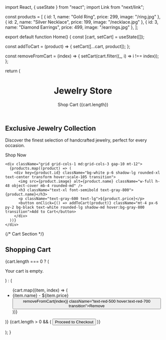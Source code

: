import React, { useState } from "react"; import Link from "next/link";

const products = [ { id: 1, name: "Gold Ring", price: 299, image: "/ring.jpg" }, { id: 2, name: "Silver Necklace", price: 199, image: "/necklace.jpg" }, { id: 3, name: "Diamond Earrings", price: 499, image: "/earrings.jpg" }, ];

export default function Home() { const [cart, setCart] = useState([]);

const addToCart = (product) => { setCart([...cart, product]); };

const removeFromCart = (index) => { setCart(cart.filter((_, i) => i !== index)); };

return ( <div className="min-h-screen bg-gradient-to-br from-gray-100 to-gray-300 flex flex-col items-center"> <header className="w-full bg-white shadow-md py-4 px-6 flex justify-between items-center sticky top-0 z-10"> <h1 className="text-2xl font-bold text-gray-800">Jewelry Store</h1> <nav className="space-x-6"> <Link href="/shop" className="text-gray-700 hover:text-black transition">Shop</Link> <Link href="/cart" className="text-gray-700 hover:text-black transition">Cart ({cart.length})</Link> </nav> </header>

<main className="flex flex-col items-center py-16 text-center">
    <h2 className="text-4xl font-bold text-gray-800 mb-4">Exclusive Jewelry Collection</h2>
    <p className="text-gray-600 max-w-md">Discover the finest selection of handcrafted jewelry, perfect for every occasion.</p>
    <Link href="/shop" className="mt-6 px-8 py-3 bg-black text-white rounded-lg text-lg shadow-md hover:bg-gray-800 transition">Shop Now</Link>
    
    <div className="grid grid-cols-1 md:grid-cols-3 gap-10 mt-12">
      {products.map((product) => (
        <div key={product.id} className="bg-white p-6 shadow-lg rounded-xl text-center transform hover:scale-105 transition">
          <img src={product.image} alt={product.name} className="w-full h-48 object-cover mb-4 rounded-md" />
          <h3 className="text-xl font-semibold text-gray-800">{product.name}</h3>
          <p className="text-gray-600 text-lg">${product.price}</p>
          <button onClick={() => addToCart(product)} className="mt-4 px-6 py-2 bg-black text-white rounded-lg shadow-md hover:bg-gray-800 transition">Add to Cart</button>
        </div>
      ))}
    </div>
  </main>
  
  {/* Cart Section */}
  <section className="w-full max-w-2xl bg-white p-8 mt-12 shadow-lg rounded-lg">
    <h2 className="text-2xl font-bold text-gray-800 mb-4">Shopping Cart</h2>
    {cart.length === 0 ? (
      <p className="text-gray-600">Your cart is empty.</p>
    ) : (
      <ul className="space-y-4">
        {cart.map((item, index) => (
          <li key={index} className="flex justify-between items-center p-4 border-b">
            <span className="text-lg text-gray-800">{item.name} - ${item.price}</span>
            <button onClick={() => removeFromCart(index)} className="text-red-500 hover:text-red-700 transition">Remove</button>
          </li>
        ))}
      </ul>
    )}
    {cart.length > 0 && (
      <button className="mt-6 px-8 py-3 bg-green-500 text-white text-lg rounded-lg shadow-md hover:bg-green-700 transition">Proceed to Checkout</button>
    )}
  </section>
</div>

); }


